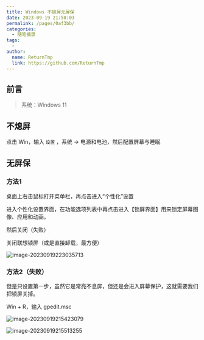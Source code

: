 ```yaml
---
title: Windows 不锁屏无屏保
date: 2023-09-19 21:50:03
permalink: /pages/0af3bb/
categories:
  - 随笔摘录
tags:
  - 
author: 
  name: ReturnTmp
  link: https://github.com/ReturnTmp
---
```








## 前言

> 系统：Windows 11

## 不熄屏

点击 Win，输入 `设置` ，系统 -> 电源和电池，然后配置屏幕与睡眠



## 无屏保

### 方法1

桌面上右击鼠标打开菜单栏，再点击进入“个性化”设置

进入个性化设置界面，在功能选项列表中再点击进入【锁屏界面】用来锁定屏幕图像、应用和动画。

然后关闭（失败）



关闭联想锁屏（或是直接卸载，最方便）

![image-20230919223035713](https://cdn.jsdelivr.net/gh/Returntmp/blog-image@main/blog/202309192230789.png)





### 方法2（失败）

但是只设置第一步，虽然它是常亮不息屏，但还是会进入屏幕保护，这就需要我们把锁屏关掉。

Win + R，输入 gpedit.msc 

![image-20230919215423079](https://cdn.jsdelivr.net/gh/Returntmp/blog-image@main/blog/202309192154149.png)



![image-20230919215513255](https://cdn.jsdelivr.net/gh/Returntmp/blog-image@main/blog/202309192155311.png)